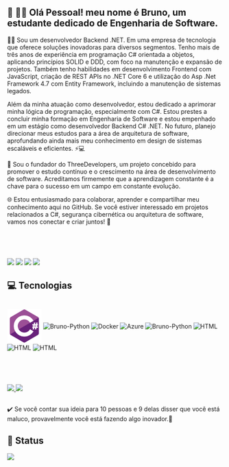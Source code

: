 ## 🚀 👨‍💻 Olá Pessoal! meu nome é Bruno, um estudante dedicado de Engenharia de Software.

👨‍💻 Sou um desenvolvedor Backend .NET. Em uma empresa de tecnologia que oferece soluções inovadoras para diversos segmentos. Tenho mais de três anos de experiência em programação C# orientada a objetos, aplicando princípios SOLID e DDD, com foco na manutenção e expansão de projetos. Também tenho habilidades em desenvolvimento Frontend com JavaScript, criação de REST APIs no .NET Core 6 e utilização do Asp .Net Framework 4.7 com Entity Framework, incluindo a manutenção de sistemas legados.

Além da minha atuação como desenvolvedor, estou dedicado a aprimorar minha lógica de programação, especialmente com C#. Estou prestes a concluir minha formação em Engenharia de Software e estou empenhado em um estágio como desenvolvedor Backend C# .NET. No futuro, planejo direcionar meus estudos para a área de arquitetura de software, aprofundando ainda mais meu conhecimento em design de sistemas escaláveis e eficientes. ⚡💻

📘 Sou o fundador do ThreeDevelopers, um projeto concebido para promover o estudo contínuo e o crescimento na área de desenvolvimento de software. Acreditamos firmemente que a aprendizagem constante é a chave para o sucesso em um campo em constante evolução.

🌐 Estou entusiasmado para colaborar, aprender e compartilhar meu conhecimento aqui no GitHub. Se você estiver interessado em projetos relacionados a C#, segurança cibernética ou arquitetura de software, vamos nos conectar e criar juntos! 🤝

</br></br>
  ##
 
<div> 
  
  <a href="https://instagram.com/bruno_faria2209" target="_blank"><img src="https://img.shields.io/badge/-Instagram-%23333?style=for-the-badge&logo=instagram&logoColor=white" target="_blank"></a>
 <a href="https://discord.gg/wagxzStdcR" target="_blank"><img src="https://img.shields.io/badge/Discord-%23333?style=for-the-badge&logo=discord&logoColor=white" target="_blank"></a> 
  <a href = "mailto:contatobrunofariadealmeida2021@gmail.com"><img src="https://img.shields.io/badge/-Gmail-%23333?style=for-the-badge&logo=gmail&logoColor=white" target="_blank"></a>
  <a href="https://www.linkedin.com/in/bruno-faria-2010-45875016a" target="_blank"><img src="https://img.shields.io/badge/-LinkedIn-%230077B5?style=for-the-badge&logo=linkedin&logoColor=white" target="_blank"></a> 
 
 
</div>


## 💻 Tecnologias


<div style="Tecnologias: inline_block"><br>
  
<img align="center" alt="Bruno-Csharp" height="80" width="80" src="https://raw.githubusercontent.com/devicons/devicon/master/icons/csharp/csharp-original.svg">
<img align="center" alt="Bruno-Python" height="80" width="80"img src="https://cdn.jsdelivr.net/gh/devicons/devicon/icons/dotnetcore/dotnetcore-plain.svg">
<img align="center" alt="Docker" height="80" width="80"  src="https://cdn.jsdelivr.net/gh/devicons/devicon/icons/docker/docker-original-wordmark.svg" />
<img align="center" alt="Azure" height="80" width="80" src="https://cdn.jsdelivr.net/gh/devicons/devicon/icons/azure/azure-plain-wordmark.svg" />
<img align="center" alt="Bruno-Python" height="80" width="80" src="https://cdn.jsdelivr.net/gh/devicons/devicon/icons/python/python-original.svg">
<img align="center" alt="HTML" height="80" width="80" src="https://cdn.jsdelivr.net/gh/devicons/devicon/icons/html5/html5-plain-wordmark.svg">
<img align="center" alt="HTML" height="80" width="80"  src="https://cdn.jsdelivr.net/gh/devicons/devicon/icons/github/github-original-wordmark.svg" />
<img align="center" alt="HTML" height="80" width="80" src="https://cdn.jsdelivr.net/gh/devicons/devicon/icons/git/git-original.svg" />
     
  </div>
  
         

           
            
          
          
          
          
          
  ##

</br></br>
 

<div align="left">
  <a href="https://github.com/brunofaria2021">
  <img height="150em" src="https://github-readme-stats.vercel.app/api?username=brunofaria2021&show_icons=true&theme=dracula&include_all_commits=true&count_private=true"/>

 <img height="150em" src="https://github-readme-stats.vercel.app/api/top-langs/?username=brunofaria2021&layout=compact&langs_count=7&theme=dracula"/>
</div>


  ##
 
<div> 
  
  <a> ✔️ Se você contar sua ideia para 10 pessoas e 9 delas disser que você está maluco, provavelmente você está fazendo algo inovador.🚀 </a> 
 
 
</div>

## :dart: Status
<p align="
LEFT
">
<img src="http://img.shields.io/static/v1?label=STATUS&message=loading 30% &color=GREEN&style=for-the-badge"/>
</p>
